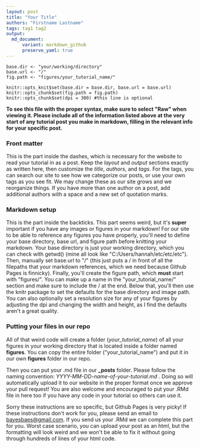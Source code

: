```yaml
---
layout: post
title: "Your Title"
authors: "Firstname Lastname"
tags: tag1 tag2
output: 
  md_document:
      variant: markdown_github
      preserve_yaml: true
---
```


```{r setup, include=FALSE}
base.dir <- "your/working/directory"
base.url <- "/"
fig.path <- "figures/your_tutorial_name/"

knitr::opts_knit$set(base.dir = base.dir, base.url = base.url)
knitr::opts_chunk$set(fig.path = fig.path) 
knitr::opts_chunk$set(dpi = 300) #this line is optional
```

**To see this file with the proper syntax, make sure to select "Raw" when viewing it. Please include all of the information listed above at the very start of any tutorial post you make in markdown, filling in the relevant info for your specific post.**

### Front matter

This is the part inside the dashes, which is necessary for the website to read your tutorial in as a post. Keep the *layout* and *output* sections exactly as written here, then customize the *title*, *authors*, and *tags*. For the tags, you can search our site to see how we categorize our posts, or use your own tags as you see fit. We may change these as our site grows and we reorganize things. If you have more than one author on a post, add additional authors with a space and a new set of quotation marks.

### Markdown setup

This is the part inside the backticks. This part seems weird, but it's **super** important if you have any images or figures in your markdown! For our site to be able to reference any figures you have properly, you'll need to define your base directory, base url, and figure path before knitting your markdown. Your base directory is just your working directory, which you can check with getwd() (mine all look like "C:/Users/hannah/etc/etc/etc"). Then, manually set base.url to "/" (this just puts a / in front of all the filepaths that your markdown references, which we need because Github Pages is finnicky). Finally, you'll create the figure path, which **must** start with "figures/". You can make up a name in the "your_tutorial_name/" section and make sure to include the / at the end. Below that, you'll then use the knitr package to set the defaults for the base directory and image path. You can also optionally set a resolution size for any of your figures by adjusting the dpi and changing the width and height, as I find the defaults aren't a great quality.

### Putting your files in our repo

All of that weird code will create a folder (*your_tutorial_name*) of all your figures in your working directory that is located inside a folder named **figures**. You can copy the entire folder ("your_tutorial_name") and put it in *our* own **figures** folder in our repo.

Then you can put your .md file in our **_posts** folder. Please follow the naming convention: *YYYY-MM-DD-name-of-your-tutorial.md* . Doing so will automatically upload it to our website in the proper format once we approve your pull request! You are also welcome and encouraged to put your .RMd file in here too if you have any code in your tutorial so others can use it.

Sorry these instructions are so specific, but Github Pages is very picky! If these instructions don't work for you, please send an email to bayesbaes@gmail.com. If you send us your .RMd we can complete this part for you. Worst case scenario, you can upload your post as an html, but the formatting will look weird and we won't be able to fix it without going through hundreds of lines of your html code. 
